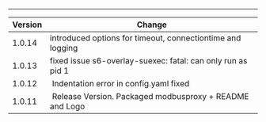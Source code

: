 ---

| Version | Change                                                      |
| ------- | ----------------------------------------------------------- |
| 1.0.14  | introduced options for timeout, connectiontime and logging  |
| 1.0.13  | fixed issue s6-overlay-suexec: fatal: can only run as pid 1 |
| 1.0.12  |  Indentation error in config.yaml fixed                     |
| 1.0.11  |  Release Version. Packaged modbusproxy + README and Logo    |
